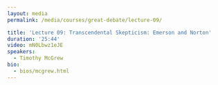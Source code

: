 ```yaml
---
layout: media
permalink: /media/courses/great-debate/lecture-09/

title: 'Lecture 09: Transcendental Skepticism: Emerson and Norton'
duration: '25:44'
video: mN0Lbwz1eJE
speakers:
  - Timothy McGrew
bio:
  - bios/mcgrew.html
---
```

